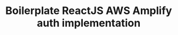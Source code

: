---
title: Boilerplate ReactJS AWS Amplify auth implementation
description: "This project is intended to be a boilerplate React implementation of AWS Amplify auth that shows how easy it is to create a basic web app with protected routes using Amplify and React Context."
banner: './banner-boiler.png'
authorIds:
  - adam-murray
href: https://github.com/admah/react-amplify-context-boilerplate
platforms:
  - React
categories:
  - Authentication
---